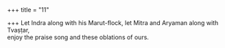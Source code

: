 +++
title = "11"

+++
Let Indra along with his Marut-flock, let Mitra and Aryaman along  with Tvaṣṭar,  
enjoy the praise song and these oblations of ours.  